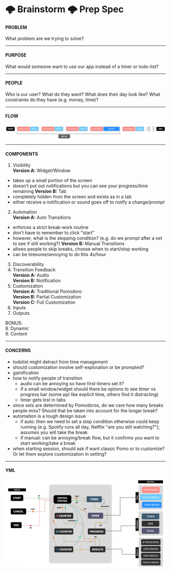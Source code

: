# 🌩 Brainstorm 🌩 Prep Spec

#### PROBLEM  
What problem are we trying to solve?

---

#### PURPOSE
What would someone want to use our app instead of a timer or todo-list?

---

#### PEOPLE
Who is our user? What do they want? What does their day look like? What constraints do they have (e.g. money, time)?

---

#### FLOW
![Traditional Pomodoro](/specs/Pomo_traditional_flow.png) <br/>


---

#### COMPONENTS
1. Visibility <br/>
**Version A:** Widget/Window <br/>
  - takes up a small portion of the screen
  - doesn't put out notifications but you can see your progress/time remaining
**Version B:** Tab <br/>
  - completely hidden from the screen and exists as in a tab
  - either receive a notification or sound goes off to notify a change/prompt
2. Automation <br/>
**Version A:** Auto Transitions <br/>
  - enforces a strict break-work routine
  - don't have to remember to click "start"
  - however, what is the stopping condition? (e.g. do we prompt after a set to see if still working?)
**Version B:** Manual Transitions <br/>
  - allows people to skip breaks, choose when to start/stop working
  - can be tiresome/annoying to do this 4x/hour
3. Discoverability <br/>
4. Transition Feedback <br/>
**Version A:** Audio <br/>
**Version B:** Notification <br/>
5. Customization <br/>
**Version A:** Traditional Pomodoro <br/>
**Version B:** Partial Customization <br/>
**Version C:** Full Customization <br/>
6. Inputs <br/>
7. Outputs

BONUS: <br/>
8. Dynamic <br/>
9. Content

---

#### CONCERNS
- todolist might detract from time management
- should customization involve self-exploration or be prompted?
- gamification
- how to notify people of transition
  - audio can be annoying so have first-timers set it?
  - if a small window/widget should there be options to see timer vs progress bar (some ppl like explicit time, others find it distracting)
  - timer gets lost in tabs
- since sets are determined by Pomodoros, do we care how many breaks people miss? Should that be taken into account for the longer break?
- automation is a tough design issue
  - if auto: then we need to set a stop condition otherwise could keep running (e.g. Spotify runs all day, Netflix "are you still watching?"); assumes you will take the break
  - if manual: can be annoying/break flow, but it confirms you want to start working/take a break
- when starting session, should ask if want classic Pomo or to customize? Or let them explore customization in setting?

---

#### YML
![Version 1](/specs/flow_v1.png)

